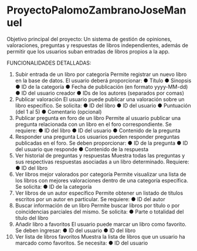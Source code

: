 # ProyectoPalomoZambranoJoseManuel

Objetivo principal del proyecto: Un sistema de gestión de opiniones, valoraciones, preguntas y respuestas de libros independientes, además de permitir que los usuarios suban entradas de libros propios a la app.

FUNCIONALIDADES DETALLADAS:

1. Subir entrada de un libro por categoría 
Permite registrar un nuevo libro en la base de datos. El usuario deberá proporcionar: 
● Título 
● Sinopsis 
● ID de la categoría 
● Fecha de publicación (en formato yyyy-MM-dd) 
● ID del usuario creador 
● IDs de los autores (separados por comas) 
2. Publicar valoración 
El usuario puede publicar una valoración sobre un libro específico. Se solicita:
● ID del libro 
● ID del usuario 
● Puntuación (del 1 al 5) 
● Comentario (opcional)
3. Publicar pregunta en foro de un libro 
Permite al usuario publicar una pregunta relacionada con un libro en el foro correspondiente. Se 
requiere: 
● ID del libro 
● ID del usuario 
● Contenido de la pregunta 
4. Responder una pregunta 
Los usuarios pueden responder preguntas publicadas en el foro. Se deben proporcionar: 
● ID de la pregunta 
● ID del usuario que responde 
● Contenido de la respuesta 
5. Ver historial de preguntas y respuestas 
Muestra todas las preguntas y sus respectivas respuestas asociadas a un libro determinado. Requiere: 
● ID del libro 
6. Ver libros mejor valorados por categoría 
Permite visualizar una lista de los libros con mejores valoraciones dentro de una categoría específica. 
Se solicita: 
● ID de la categoría 
7. Ver libros de un autor específico 
Permite obtener un listado de títulos escritos por un autor en particular. Se requiere:
● ID del autor 
8. Buscar información de un libro 
Permite buscar libros por título o por coincidencias parciales del mismo. Se solicita: 
● Parte o totalidad del título del libro 
9. Añadir libro a favoritos 
El usuario puede marcar un libro como favorito. Se deben ingresar: 
● ID del usuario 
● ID del libro 
10. Ver lista de libros favoritos 
Muestra la lista de libros que un usuario ha marcado como favoritos. Se necesita: 
● ID del usuario
